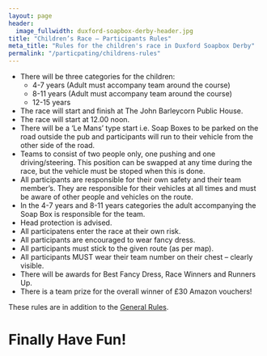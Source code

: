 ```yaml
---
layout: page
header:
  image_fullwidth: duxford-soapbox-derby-header.jpg
title: "Children’s Race – Participants Rules"
meta_title: "Rules for the children's race in Duxford Soapbox Derby"
permalink: "/particpating/childrens-rules"
---
```


* There will be three categories for the children:
  * 4-7 years (Adult must accompany team around the course)
  * 8-11 years (Adult must accompany team around the course)
  * 12-15 years
* The race will start and finish at The John Barleycorn Public House.
* The race will start at 12.00 noon.
* There will be a ‘Le Mans’ type start i.e. Soap Boxes to be parked on the road outside the pub and participants will run to their vehicle from the other side of the road.
* Teams to consist of two people only, one pushing and one driving/steering. This position can be swapped at any time during the race, but the vehicle must be stoped when this is done.
* All participants are responsible for their own safety and their team member’s. They are responsible for their vehicles at all times and must be aware of other people and vehicles on the route.
* In the 4-7 years and 8-11 years categories the adult accompanying the Soap Box is responsible for the team.
* Head protection is advised.
* All participatens enter the race at their own risk.
* All participants are encouraged to wear fancy dress.
* All participants must stick to the given route (as per map).
* All participants MUST wear their team number on their chest – clearly visible.
* There will be awards for Best Fancy Dress, Race Winners and Runners Up.
* There is a team prize for the overall winner of £30 Amazon vouchers!

These rules are in addition to the [General Rules][1].

# Finally Have Fun!

[1]: /particpating/rules